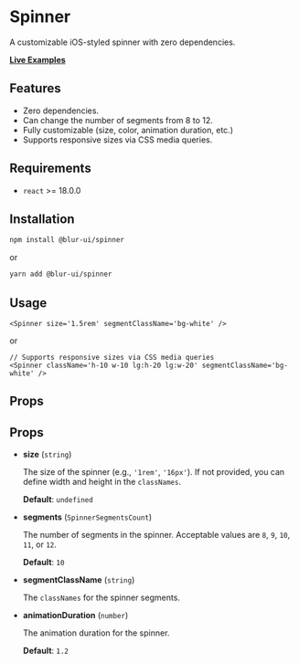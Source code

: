 # Spinner

A customizable iOS-styled spinner with zero dependencies.

<b>[Live Examples](https://blur-ui-storybook.vercel.app/?path=/docs/components-spinner--docs)</b>

## Features

- Zero dependencies.
- Can change the number of segments from 8 to 12.
- Fully customizable (size, color, animation duration, etc.)
- Supports responsive sizes via CSS media queries.

## Requirements

- `react` >= 18.0.0

## Installation

```bash
npm install @blur-ui/spinner
```

or

```bash
yarn add @blur-ui/spinner
```

## Usage

```tsx
<Spinner size='1.5rem' segmentClassName='bg-white' />
```

or

```tsx
// Supports responsive sizes via CSS media queries
<Spinner className='h-10 w-10 lg:h-20 lg:w-20' segmentClassName='bg-white' />
```

## Props

## Props

- **size** (`string`)

  The size of the spinner (e.g., `'1rem'`, `'16px'`). If not provided, you can define width and height in the `classNames`.

  **Default**: `undefined`

- **segments** (`SpinnerSegmentsCount`)

  The number of segments in the spinner. Acceptable values are `8`, `9`, `10`, `11`, or `12`.

  **Default**: `10`

- **segmentClassName** (`string`)

  The `classNames` for the spinner segments.

- **animationDuration** (`number`)

  The animation duration for the spinner.

  **Default**: `1.2`
